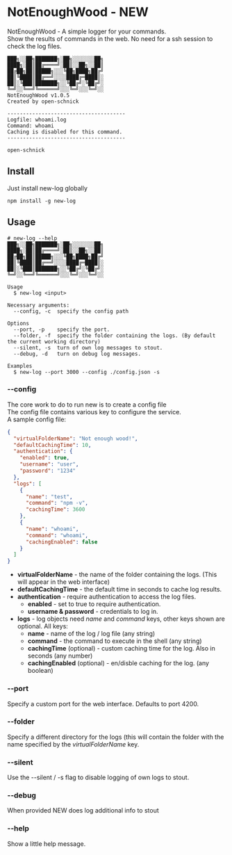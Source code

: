 # NotEnoughWood - NEW

NotEnoughWood - A simple logger for your commands.  
Show the results of commands in the web. No need for a ssh session to check the log files.

```shell script
███╗░░██╗███████╗░██╗░░░░░░░██╗
████╗░██║██╔════╝░██║░░██╗░░██║
██╔██╗██║█████╗░░░╚██╗████╗██╔╝
██║╚████║██╔══╝░░░░████╔═████║░
██║░╚███║███████╗░░╚██╔╝░╚██╔╝░
╚═╝░░╚══╝╚══════╝░░░╚═╝░░░╚═╝░░
NotEnoughWood v1.0.5
Created by open-schnick

--------------------------------------
Logfile: whoami.log
Command: whoami
Caching is disabled for this command.
--------------------------------------

open-schnick
```

## Install

Just install new-log globally

```shell script
npm install -g new-log
```

## Usage

```shell script
# new-log --help
███╗░░██╗███████╗░██╗░░░░░░░██╗
████╗░██║██╔════╝░██║░░██╗░░██║
██╔██╗██║█████╗░░░╚██╗████╗██╔╝
██║╚████║██╔══╝░░░░████╔═████║░
██║░╚███║███████╗░░╚██╔╝░╚██╔╝░
╚═╝░░╚══╝╚══════╝░░░╚═╝░░░╚═╝░░

Usage
  $ new-log <input>

Necessary arguments:
  --config, -c  specify the config path

Options
  --port, -p    specify the port.
  --folder, -f  specify the folder containing the logs. (By default the current working directory)
  --silent, -s  turn of own log messages to stout.
  --debug, -d   turn on debug log messages.

Examples
  $ new-log --port 3000 --config ./config.json -s
```

### --config

The core work to do to run new is to create a config file</br>
The config file contains various key to configure the service.</br>
A sample config file:

```json
{
  "virtualFolderName": "Not enough wood!",
  "defaultCachingTime": 10,
  "authentication": {
    "enabled": true,
    "username": "user",
    "password": "1234"
  },
  "logs": [
    {
      "name": "test",
      "command": "npm -v",
      "cachingTime": 3600
    },
    {
      "name": "whoami",
      "command": "whoami",
      "cachingEnabled": false
    }
  ]
}
```

- <b>virtualFolderName</b> - the name of the folder containing the logs. (This will appear in the web interface)
- <b>defaultCachingTime</b> - the default time in seconds to cache log results.
- <b>authentication</b> - require authentication to access the log files.
  - <b>enabled</b> - set to true to require authentication.
  - <b>username & password</b> - credentials to log in.
- <b>logs</b> - log objects need <i>name</i> and <i>command</i> keys, other keys shown are optional. All keys:
  - <b>name</b> - name of the log / log file (any string)
  - <b>command</b> - the command to execute in the shell (any string)
  - <b>cachingTime</b> (optional) - custom caching time for the log. Also in seconds (any number)
  - <b>cachingEnabled</b> (optional) - en/disble caching for the log. (any boolean)

### --port

Specify a custom port for the web interface. Defaults to port 4200.

### --folder

Specify a different directory for the logs (this will contain the folder with the name specified by the <i>virtualFolderName</i> key.

### --silent

Use the --silent / -s flag to disable logging of own logs to stout.

### --debug

When provided NEW does log additional info to stout

### --help

Show a little help message.
